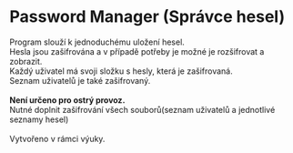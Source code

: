 # Password Manager (Správce hesel)

Program slouží k jednoduchému uložení hesel.</br>
Hesla jsou zašifrována a v případě potřeby je možné je rozšifrovat a zobrazit.</br>
Každý uživatel má svoji složku s hesly, která je zašifrovaná.</br>
Seznam uživatelů je také zašifrovaný.</br>
</br>
**Není určeno pro ostrý provoz.**</br>
Nutné doplnit zašifrování všech souborů(seznam uživatelů a jednotlivé seznamy hesel)</br>
</br>
Vytvořeno v rámci výuky.</br>